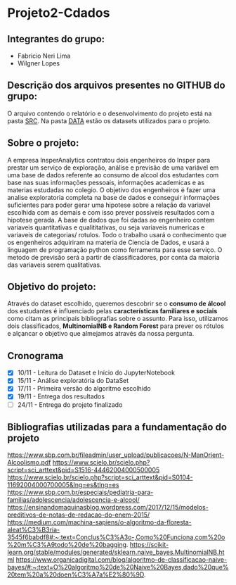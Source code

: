 # Projeto2-Cdados

## Integrantes do grupo:
* Fabricio Neri Lima
* Wilgner Lopes

## Descrição dos arquivos presentes no GITHUB do grupo:

O arquivo contendo o relatório e o desenvolvimento do projeto está na pasta [SRC](https://github.com/wilgnerl/Projeto2-Cdados/tree/main/src).
Na pasta [DATA](https://github.com/wilgnerl/Projeto2-Cdados/tree/main/data) estão os datasets utilizados para o projeto.

## Sobre o projeto:

A empresa InsperAnalytics contratou dois engenheiros do Insper para prestar um serviço de exploração, análise e previsão de uma variável em uma base de dados referente ao consumo de alcool dos estudantes com base nas suas informações pessoais, informações academicas e as materias estudadas no colegio.
O objetivo dos engenheiros é fazer uma analise exploratoria completa na base de dados e conseguir informações suficientes para poder gerar uma hipotese sobre a relação da variavel escolhida com as demais e com isso prever possiveis resultados com a hipotese gerada.
A base de dados que foi dadas ao engenheiro contem variaveis quantitativas e qualititativas, ou seja variaveis numericas e variaveis de categorias/ rotulos. 
Todo o trabalho usará o conhecimento que os engenheiros adquiriram na materia de Ciencia de Dados, e usará a linguagem de programação python como ferramenta para esse serviço.
O metodo de previsão será a partir de classificadores, por conta da maioria das variaveis serem qualitativas.

## Objetivo do projeto:

Através do dataset escolhido, queremos descobrir se o **consumo de álcool** dos estudantes  é influenciado pelas **características familiares e sociais** como citam as principais bibliografias sobre o assunto. Para isso, utilizamos dois classificados, **MultinomialNB e Random Forest** para prever os rótulos e alçancar o objetivo que almejamos através da nossa pergunta.

## Cronograma
- [x] 10/11 - Leitura do Dataset e Início do JupyterNotebook
- [x] 15/11 - Análise exploratória do DataSet
- [x] 17/11 - Primeira versão do algoritmo escolhido
- [x] 19/11 - Entrega dos resultados
- [ ] 24/11 - Entrega do projeto finalizado

## Bibliografias utilizadas para a fundamentação do projeto

https://www.sbp.com.br/fileadmin/user_upload/publicacoes/N-ManOrient-Alcoolismo.pdf
https://www.scielo.br/scielo.php?script=sci_arttext&pid=S1516-44462004000500005
https://www.scielo.br/scielo.php?script=sci_arttext&pid=S0104-11692004000700005&lng=es&tlng=es
https://www.sbp.com.br/especiais/pediatria-para-familias/adolescencia/adolescencia-e-alcool/
https://ensinandomaquinasblog.wordpress.com/2017/12/15/modelos-preditivos-de-notas-de-redacao-do-enem-2015/
https://medium.com/machina-sapiens/o-algoritmo-da-floresta-aleat%C3%B3ria-3545f6babdf8#:~:text=Conclus%C3%A3o-,Como%20Funciona,com%20o%20m%C3%A9todo%20de%20bagging.
https://scikit-learn.org/stable/modules/generated/sklearn.naive_bayes.MultinomialNB.html
https://www.organicadigital.com/blog/algoritmo-de-classificacao-naive-bayes/#:~:text=O%20algoritmo%20de%20Naive%20Bayes,dado%20que%20tem%20a%20doen%C3%A7a%E2%80%9D.
